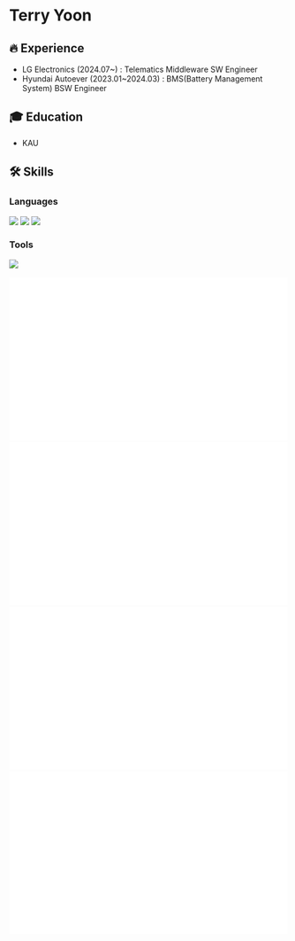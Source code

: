 # Terry Yoon


## 🔥 Experience
- LG Electronics (2024.07~) : Telematics Middleware SW Engineer
- Hyundai Autoever (2023.01~2024.03) : BMS(Battery Management System) BSW Engineer

## 🎓 Education
- KAU


 
## 🛠 Skills
<!-- https://github.com/Ileriayo/markdown-badges -->
### Languages
<p>
<!-- C --><img src="https://img.shields.io/badge/c-%2300599C.svg?style=for-the-badge&logo=c&logoColor=white"/>
<!-- C++ --><img src="https://img.shields.io/badge/c++-%2300599C.svg?style=for-the-badge&logo=c%2B%2B&logoColor=white"/>
<!-- Python --><img src="https://img.shields.io/badge/python-3670A0?style=for-the-badge&logo=python&logoColor=ffdd54"/>
</p>

### Tools
<p>
<!-- Git --><img src="https://img.shields.io/badge/git-%23F05033.svg?style=for-the-badge&logo=git&logoColor=white"/>
</p>

<!-- [![Anurag's GitHub stats](https://github-readme-stats.vercel.app/api?username=terryjwyoon)](https://github.com/terryjwyoon/github-readme-stats) -->
![](https://raw.githubusercontent.com/terryjwyoon/github-stats/master/generated/overview.svg#gh-dark-mode-only)
![](https://raw.githubusercontent.com/terryjwyoon/github-stats/master/generated/overview.svg#gh-light-mode-only)
![](https://raw.githubusercontent.com/terryjwyoon/github-stats/master/generated/languages.svg#gh-dark-mode-only)
![](https://raw.githubusercontent.com/terryjwyoon/github-stats/master/generated/languages.svg#gh-light-mode-only)
